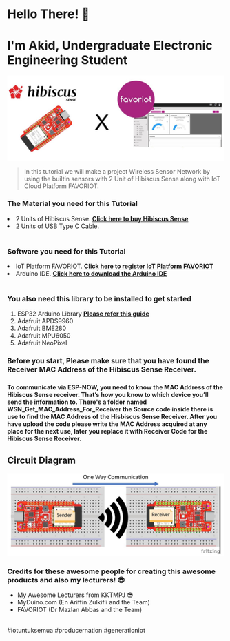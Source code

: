 
# Hello There! 👋
# I'm Akid, Undergraduate Electronic Engineering Student

  <p align="center"><img src="https://github.com/Coderakid01/Medias/blob/main/poster1.jpg" width="900"></a></p>
  
  >In this tutorial we will make a project Wireless Sensor Network by using the builtin sensors with 2 Unit of Hibiscus Sense along with IoT Cloud Platform FAVORIOT.
  
  <h3>The Material you need for this Tutorial</h3>
  <li>2 Units of Hibiscus Sense. <b><a href="https://myduino.com/product/myd-036/" target="_blank"> Click here to buy Hibiscus Sense</a></b></li>
  <li>2 Units of USB Type C Cable.</li>
  
  </br>
  
  <h3>Software you need for this Tutorial</h3>
  <li>IoT Platform FAVORIOT. <b><a href="https://platform.favoriot.com/v2/login" target="_blank"> Click here to register IoT Platform FAVORIOT</a></b></li>
  <li>Arduino IDE. <b><a href="https://www.arduino.cc/en/Main/Software_" target="_blank"> Click here to download the Arduino IDE</a></b></li>
  
  </br>
  
  <h3>You also need this library to be installed to get started</h3>
  
  <ol>
  <li>ESP32 Arduino Library <b><a href="https://github.com/espressif/arduino-esp32" target="_blank"> Please refer this guide </a></b></li>
  <li>Adafruit APDS9960</li>
  <li>Adafruit BME280</li>
  <li>Adafruit MPU6050</li>
  <li>Adafruit NeoPixel</li>
  </ol>
  
  <h3>Before you start, Please make sure that you have found the Receiver MAC Address of the Hibiscus Sense Receiver.<h3>
  <h4>To communicate via ESP-NOW, you need to know the MAC Address of the Hibiscus Sense receiver. That’s how you know to which device you’ll send the information to. There's a folder named WSN_Get_MAC_Address_For_Receiver the Source code inside there is use to find the MAC Address of the Hisbiscus Sense Receiver. After you have upload the code please write the MAC Address acquired at any place for the next use, later you replace it with Receiver Code for the Hibiscus Sense Receiver.</h4>
  
  ## Circuit Diagram

<p align="center"><img src="https://github.com/Coderakid01/Medias/blob/main/poster2.jpg" width="900"></a></p>
  
  
<h3>Credits for these awesome people for creating this awesome products and also my lecturers! 😎</h3>

<ul>
  <li> My Awesome Lecturers from KKTMPJ 😎 </li>
  <li> MyDuino.com  (En Ariffin Zulkifli and the Team)</li>
  <li> FAVORIOT (Dr Mazlan Abbas and the Team)</li>
</ul>

</br>

<footer> #iotuntuksemua #producernation #generationiot </footer>
